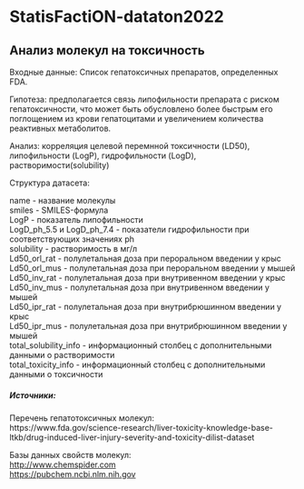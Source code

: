 # StatisFactiON-dataton2022
<h2>Анализ молекул на токсичность</h2>
<div><p>Входные данные: Список гепатоксичных препаратов, определенных FDA.</p>
<p>Гипотеза: предполагается связь липофильности препарата с риском гепатоксичности, что может быть обусловлено более быстрым его поглощением из крови гепатоцитами и увеличением количества реактивных метаболитов.</p>
<p>Анализ: корреляция целевой перемнной токсичности (LD50), липофильности (LogP), гидрофильности (LogD), растворимости(solubility)</p></div>
<div><p>Структура датасета:</p>
name - название молекулы<br>
smiles - SMILES-формула<br>
LogP - показатель липофильности<br>
LogD_ph_5.5 и LogD_ph_7.4 - показатели гидрофильности при соответствующих значениях ph<br>
solubility - растворимость в мг/л<br>
Ld50_orl_rat - полулетальная доза при пероральном введении у крыс<br>
Ld50_orl_mus - полулетальная доза при пероральном введении у мышей<br>
Ld50_inv_rat - полулетальная доза при внутривенном введении у крыс<br>
Ld50_inv_mus - полулетальная доза при внутривенном введении у мышей<br>
Ld50_ipr_rat - полулетальная доза при внутрибрюшинном введении у крыс<br>
Ld50_ipr_mus - полулетальная доза при внутрибрюшинном введении у мышей<br></div>
<div>total_solubility_info - информационный столбец с дополнительными данными о растворимости<br>
total_toxicity_info - информационный столбец с дополнительными данными о токсичности</div>
<h5>Источники:</h5>
<div>Перечень гепатотоксичных молекул:<br> https://www.fda.gov/science-research/liver-toxicity-knowledge-base-ltkb/drug-induced-liver-injury-severity-and-toxicity-dilist-dataset  

Базы данных свойств молекул:<br>
http://www.chemspider.com<br>
https://pubchem.ncbi.nlm.nih.gov
  </div>
